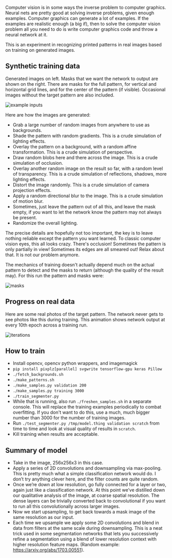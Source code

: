 
Computer vision is in some ways the inverse problem to computer graphics.
Neural nets are pretty good at solving inverse problems, given enough
examples.  Computer graphics can generate a lot of examples.  If the
examples are realistic enough (a big if), then to solve the computer vision
problem all you need to do is write computer graphics code and throw
a neural network at it.

This is an experiment in recognizing printed patterns in real images
based on training on generated images.

Synthetic training data
-----------------------

Generated images on left.  Masks that we want the network to output
are shown on the right.  There are masks for the full pattern, for vertical and
horizontal grid lines, and for the center of the pattern (if visible).
Occasional images without the target pattern are also included.

![example inputs](https://user-images.githubusercontent.com/118367/27806154-c5312030-5fed-11e7-9d12-807d831415de.png)

Here are how the images are generated:

 * Grab a large number of random images from anywhere to use as backgrounds.
 * Shade the pattern with random gradients.
   This is a crude simulation of lighting effects.
 * Overlay the pattern on a background, with a random affine transformation.
   This is a crude simulation of perspective.
 * Draw random blobs here and there across the image.
   This is a crude simulation of occlusion.
 * Overlay another random image on the result so far, with a random level
   of transparency.  This is a crude simulation of reflections, shadows,
   more lighting effects.
 * Distort the image randomly.
   This is a crude simulation of camera projection effects.
 * Apply a random directional blur to the image.
   This is a crude simulation of motion blur.
 * Sometimes, just leave the pattern out of all this, and leave the mask
   empty, if you want to let the network know the pattern may not
   always be present.
 * Randomize the overall lighting.

The precise details are hopefully not too important,
the key is to leave nothing reliable except the pattern you want learned.
To classic computer vision eyes, this all looks crazy.  There's occlusion!
Sometimes the pattern is only partially in view!  Sometimes its edges are
all smeared out!  Relax about that.  It is not our problem anymore.

The mechanics of training doesn't actually depend much on the actual
pattern to detect and the masks to return (although the quality of the
result may).  For this run the pattern and masks were:

![masks](https://user-images.githubusercontent.com/118367/27806980-ba1b1656-5ff2-11e7-8af5-21e16cf0a9e7.png)


Progress on real data
---------------------

Here are some real photos of the target pattern.  The network never
gets to see photos like this during training.  This animation shows
network output at every 10th epoch across a training run.

![iterations](https://user-images.githubusercontent.com/118367/27806155-c5316bee-5fed-11e7-928c-bbe38e2f1174.gif)

How to train
------------

 * Install opencv, opencv python wrappers, and imagemagick
 * `pip install pixplz[parallel] svgwrite tensorflow-gpu keras Pillow`
 * `./fetch_backgrounds.sh`
 * `./make_patterns.sh`
 * `./make_samples.py validation 200`
 * `./make_samples.py training 3000`
 * `./train_segmenter.py`
 * While that is running, also run `./freshen_samples.sh` in a separate console.
   This will replace the training examples periodically to combat overfitting.
   If you don't want to do this, use a much, much bigger number than 3000
   for the number of training images.
 * Run `./test_segmenter.py /tmp/model.thing validation scratch` from time to
   time and look at visual quality of results in `scratch`.
 * Kill training when results are acceptable.


Summary of model
----------------

 * Take in the image, 256x256x3 in this case.
 * Apply a series of 2D convolutions and downsampling via max-pooling. This is pretty much what a simple classification network would do. I don’t try anything clever here, and the filter counts are quite random.
 * Once we’re down at low resolution, go fully connected for a layer or two, again just like a classification network. At this point we’ve distilled down our qualitative analysis of the image, at coarse spatial resolution.  The dense layers can be trivially converted back to convolutional if you want to run all this convolutionally across larger images.
 * Now we start upsampling, to get back towards a mask image of the same resolution as our input.
 * Each time we upsample we apply some 2D convolutions and blend in data from filters at the same scale during downsampling. This is a neat trick used in some segmentation networks that lets you successively refine a segmentation using a blend of lower resolution context with higher resolution feature maps. (Random example: https://arxiv.org/abs/1703.00551).
